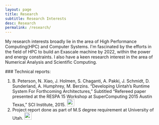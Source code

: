 ```yaml
---
layout: page
title: Research
subtitle: Research Interests
desc: Research
permalink: /research/
---
```


<p>
My research interests broadly lie in the area of High Performance Computing(HPC) and Computer Systems. I'm fascinated by the efforts in the field of HPC to build an Exascale machine by 2022, within the power and energy constraints. I also have a keen research interest in the area of Numerical Analysis and Scientific Computing.
</p>
### Technical reports:
<ol>
  <li>B. Peterson, N. Xiao, J. Holmen, S. Chaganti, A. Pakki, J. Schmidt, D. Sunderland, A. Humphrey, M. Berzins. “Developing Uintah’s Runtime System For Forthcoming Architectures,” Subtitled “Refereed paper presented at the RESPA 15 Workshop at SuperComputing 2015 Austin Texas,” SCI Institute, 2015.
  <a href="{{ site.baseurl }}/assets/files/respa15.pdf" target="_blank">
  <img src="{{ site.baseurl }}/assets/img/pdf.png" style="width:24px;height:24px;">
  </a> </li>

  <li>Project report done as part of M.S degree requirement at University of Utah. 
  <a href="{{ site.baseurl }}/assets/files/report.pdf" target="_blank">
    <img src="{{ site.baseurl }}/assets/img/pdf.png" style="width:24px;height:24px;">
  </a> </li>
</ol>

